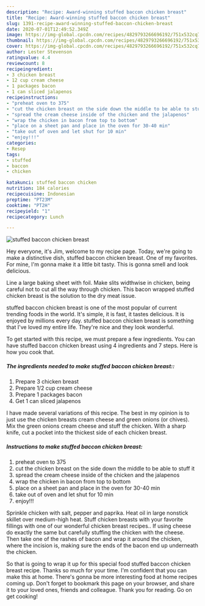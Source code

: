 ```yaml
---
description: "Recipe: Award-winning stuffed baccon chicken breast"
title: "Recipe: Award-winning stuffed baccon chicken breast"
slug: 1391-recipe-award-winning-stuffed-baccon-chicken-breast
date: 2020-07-01T12:49:52.349Z
image: https://img-global.cpcdn.com/recipes/4829793266696192/751x532cq70/stuffed-baccon-chicken-breast-recipe-main-photo.jpg
thumbnail: https://img-global.cpcdn.com/recipes/4829793266696192/751x532cq70/stuffed-baccon-chicken-breast-recipe-main-photo.jpg
cover: https://img-global.cpcdn.com/recipes/4829793266696192/751x532cq70/stuffed-baccon-chicken-breast-recipe-main-photo.jpg
author: Lester Stevenson
ratingvalue: 4.4
reviewcount: 8
recipeingredient:
- 3 chicken breast
- 12 cup cream cheese
- 1 packages bacon
- 1 can sliced jalapenos
recipeinstructions:
- "preheat oven to 375"
- "cut the chicken breast on the side down the middle to be able to stuff it"
- "spread the cream cheese inside of the chicken and the jalapenos"
- "wrap the chicken in bacon from top to bottom"
- "place on a sheet pan and place in the oven for 30-40 min"
- "take out of oven and let shut for 10 min"
- "enjoy!!!"
categories:
- Resep
tags:
- stuffed
- baccon
- chicken

katakunci: stuffed baccon chicken
nutrition: 184 calories
recipecuisine: Indonesian
preptime: "PT23M"
cooktime: "PT2H"
recipeyield: "1"
recipecategory: Lunch

---
```



![stuffed baccon chicken breast](https://img-global.cpcdn.com/recipes/4829793266696192/751x532cq70/stuffed-baccon-chicken-breast-recipe-main-photo.jpg)

Hey everyone, it's Jim, welcome to my recipe page. Today, we're going to make a distinctive dish, stuffed baccon chicken breast. One of my favorites. For mine, I'm gonna make it a little bit tasty. This is gonna smell and look delicious.

Line a large baking sheet with foil. Make slits widthwise in chicken, being careful not to cut all the way through chicken. This bacon wrapped stuffed chicken breast is the solution to the dry meat issue.

stuffed baccon chicken breast is one of the most popular of current trending foods in the world. It's simple, it is fast, it tastes delicious. It is enjoyed by millions every day. stuffed baccon chicken breast is something that I've loved my entire life. They're nice and they look wonderful.


To get started with this recipe, we must prepare a few ingredients. You can have stuffed baccon chicken breast using 4 ingredients and 7 steps. Here is how you cook that.

##### The ingredients needed to make stuffed baccon chicken breast::

1. Prepare 3 chicken breast
1. Prepare 1/2 cup cream cheese
1. Prepare 1 packages bacon
1. Get 1 can sliced jalapenos


I have made several variations of this recipe. The best in my opinion is to just use the chicken breasts cream cheese and green onions (or chives). Mix the green onions cream cheese and stuff the chicken. With a sharp knife, cut a pocket into the thickest side of each chicken breast. 

##### Instructions to make stuffed baccon chicken breast:

1. preheat oven to 375
1. cut the chicken breast on the side down the middle to be able to stuff it
1. spread the cream cheese inside of the chicken and the jalapenos
1. wrap the chicken in bacon from top to bottom
1. place on a sheet pan and place in the oven for 30-40 min
1. take out of oven and let shut for 10 min
1. enjoy!!!


Sprinkle chicken with salt, pepper and paprika. Heat oil in large nonstick skillet over medium-high heat. Stuff chicken breasts with your favorite fillings with one of our wonderful chicken breast recipes.. If using cheese do exactly the same but carefully stuffing the chicken with the cheese. Then take one of the rashes of bacon and wrap it around the chicken, where the incision is, making sure the ends of the bacon end up underneath the chicken. 

So that is going to wrap it up for this special food stuffed baccon chicken breast recipe. Thanks so much for your time. I'm confident that you can make this at home. There's gonna be more interesting food at home recipes coming up. Don't forget to bookmark this page on your browser, and share it to your loved ones, friends and colleague. Thank you for reading. Go on get cooking!
